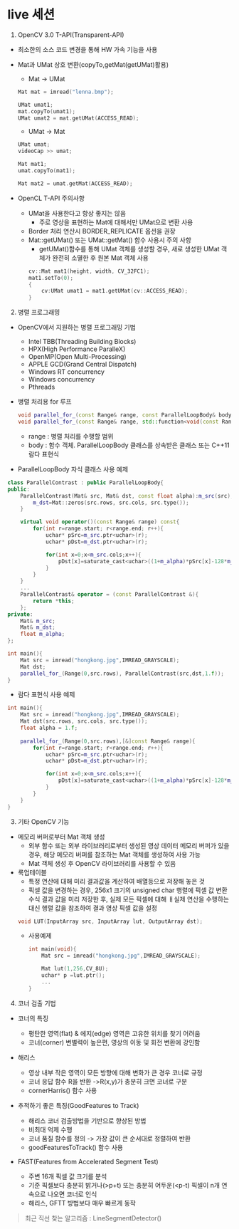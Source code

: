 # live 세션

1. OpenCV 3.0 T-API(Transparent-API)
* 최소한의 소스 코드 변경을 통해 HW 가속 기능을 사용
* Mat과 UMat 상호 변환(copyTo,getMat(getUMat)활용)

    + Mat -> UMat
    ```cpp
    Mat mat = imread("lenna.bmp");

    UMat umat1;
    mat.copyTo(umat1);
    UMat umat2 = mat.getUMat(ACCESS_READ);
    ```

    + UMat -> Mat
    ```cpp
    UMat umat;
    videoCap >> umat;

    Mat mat1;
    umat.copyTo(mat1);

    Mat mat2 = umat.getMat(ACCESS_READ);
    ```

* OpenCL T-API 주의사항
    + UMat을 사용한다고 항상 좋지는 않음
        - 주로 영상을 표현하는 Mat에 대해서만 UMat으로 변환 사용
    + Border 처리 연산시 BORDER_REPLICATE 옵션을 권장
    + Mat::getUMat() 또는 UMat::getMat() 함수 사용시 주의 사항
        + getUMat()함수를 통해 UMat 객체를 생성할 경우, 새로 생성한 UMat 객체가 완전히 소멸한 후 원본 Mat 객체 사용
        ```cpp
        cv::Mat mat1(height, width, CV_32FC1);
        mat1.setTo(0);
        {
            cv:UMat umat1 = mat1.getUMat(cv::ACCESS_READ);
        }


2. 병렬 프로그래밍
* OpenCV에서 지원하는 병렬 프로그래밍 기법
    + Intel TBB(Threading Building Blocks)
    + HPX(High Performance ParalleX)
    + OpenMP(Open Multi-Processing)
    + APPLE GCD(Grand Central Dispatch)
    + Windows RT concurrency
    + Windows concurrency
    + Pthreads

* 병렬 처리용 for 루프
    ```cpp
    void parallel_for_(const Range& range, const ParallelLoopBody& body, double nstriples= -1.)
    void parallel_for_(const Range& range, std::function<void(const Range&)> functor, double nstripes =-1.)
    ```
    + range : 병렬 처리를 수행할 범위
    + body : 함수 객체. ParallelLoopBody 클래스를 상속받은 클래스 또는 C++11 람다 표현식

* ParallelLoopBody 자식 클래스 사용 예제
```cpp
class ParallelContrast : public ParallelLoopBody{
public:
    ParallelContrast(Mat& src, Mat& dst, const float alpha):m_src(src),m_dst(dst),m_alpha(alpha){
        m_dst=Mat::zeros(src.rows, src.cols, src.type());
    }

    virtual void operator()(const Range& range) const{
        for(int r=range.start; r<range.end; r++){
            uchar* pSrc=m_src.ptr<uchar>(r);
            uchar* pDst=m_dst.ptr<uchar>(r);

            for(int x=0;x<m_src.cols;x++){
                pDst[x]=saturate_cast<uchar>((1+m_alpha)*pSrc[x]-128*m_alpha);
            }
        }
    }
    ...
    ParallelContrast& operator = (const ParallelContrast &){
        return *this;
    };
private:
    Mat& m_src;
    Mat& m_dst;
    float m_alpha;
};

int main(){
    Mat src = imread("hongkong.jpg",IMREAD_GRAYSCALE);
    Mat dst;
    parallel_for_(Range(0,src.rows), ParallelContrast(src,dst,1.f));
}
```
* 람다 표현식 사용 예제
```cpp
int main(){
    Mat src = imread("hongkong.jpg",IMREAD_GRAYSCALE);
    Mat dst(src.rows, src.cols, src.type());
    float alpha = 1.f;
    
    parallel_for_(Range(0,src.rows),[&]const Range& range){
        for(int r=range.start; r<range.end; r++){
            uchar* pSrc=m_src.ptr<uchar>(r);
            uchar* pDst=m_dst.ptr<uchar>(r);

            for(int x=0;x<m_src.cols;x++){
                pDst[x]=saturate_cast<uchar>((1+m_alpha)*pSrc[x]-128*m_alpha);
            }
        }
    }
}
```

3. 기타 OpenCV 기능
* 메모리 버퍼로부터 Mat 객체 생성
    + 외부 함수 또는 외부 라이브러리로부터 생성된 영상 데이터 메모리 버퍼가 있을 경우, 해당 메모리 버퍼를 참조하는 Mat 객체를 생성하여 사용 가능
    + Mat 객체 생성 후 OpenCV 라이브러리를 사용할 수 있음
* 룩업테이블
    + 특정 연산에 대해 미리 결과값을 계산하여 배열등으로 저장해 놓은 것
    + 픽셀 값을 변경하는 경우, 256x1 크기의 unsigned char 행렬에 픽셀 값 변환 수식 결과 값을 미리 저장한 후, 실제 모든 픽셀에 대해 ㅐ실제 연산을 수행하는 대신 행렬 값을 참조하여 결과 영상 픽셀 값을 설정
    ```cpp
    void LUT(InputArray src, InputArray lut, OutputArray dst);
    ```
    + 사용예제
        ```cpp
        int main(void){
            Mat src = imread("hongkong.jpg",IMREAD_GRAYSCALE);

            Mat lut(1,256,CV_8U);
            uchar* p =lut.ptr();
            ...
        }
        ```

4. 코너 검출 기법
* 코너의 특징
    + 평탄한 영역(flat) & 에지(edge) 영역은 고유한 위치를 찾기 어려움
    + 코너(corner) 변별력이 높은편, 영상의 이동 및 회전 변환에 강인함

* 해리스
    + 영상 내부 작은 영역이 모든 방향에 대해 변화가 큰 경우 코너로 규정
    + 코너  응답 함수 R을 반환 ->R(x,y)가 충분히 크면 코너로 구분
    + cornerHarris() 함수 사용
* 추적하기 좋은 특징(GoodFeatures to Track)
    + 해리스 코너 검출방법을 기반으로 향상된 방법
    + 비최대 억제 수행
    + 코너 품질 함수를 정의 -> 가장 값이 큰 순서대로 정렬하여 반환
    + goodFeaturesToTrack() 함수 사용
* FAST(Features from Accelerated Segment Test)
    + 주변 16개 픽셀 값 크기를 분석
    + 기준 픽셀보다 충분히 밝거나(>p+t) 또는 충분히 어두운(<p-t) 픽셀이 n개 연속으로 나오면 코너로 인식
    + 해리스, GFTT 방법보다 매우 빠르게 동작


> 최근 직선 찾는 알고리즘 : LineSegmentDetector()